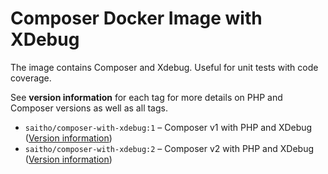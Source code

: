 # Composer Docker Image with XDebug

The image contains Composer and Xdebug.
Useful for unit tests with code coverage.

See **version information** for each tag for more details on PHP and Composer versions as well as all tags.

* `saitho/composer-with-xdebug:1` – Composer v1 with PHP and XDebug ([Version information](./composer1/README.md))
* `saitho/composer-with-xdebug:2` – Composer v2 with PHP and XDebug ([Version information](./composer2/README.md))
